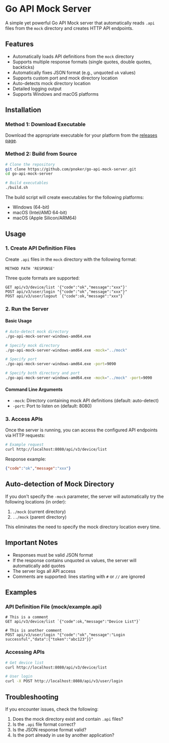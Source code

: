 # Go API Mock Server

A simple yet powerful Go API Mock server that automatically reads `.api` files from the `mock` directory and creates HTTP API endpoints.

## Features

- Automatically loads API definitions from the `mock` directory
- Supports multiple response formats (single quotes, double quotes, backticks)
- Automatically fixes JSON format (e.g., unquoted `ok` values)
- Supports custom port and mock directory location
- Auto-detects mock directory location
- Detailed logging output
- Supports Windows and macOS platforms

## Installation

### Method 1: Download Executable

Download the appropriate executable for your platform from the [releases page](https://github.com/pnoker/go-api-mock-server/releases).

### Method 2: Build from Source

```bash
# Clone the repository
git clone https://github.com/pnoker/go-api-mock-server.git
cd go-api-mock-server

# Build executables
./build.sh
```

The build script will create executables for the following platforms:
- Windows (64-bit)
- macOS (Intel/AMD 64-bit)
- macOS (Apple Silicon/ARM64)

## Usage

### 1. Create API Definition Files

Create `.api` files in the `mock` directory with the following format:

```
METHOD PATH 'RESPONSE'
```

Three quote formats are supported:
```
GET api/v3/device/list '{"code":"ok","message":"xxx"}'
POST api/v3/user/login "{"code":"ok","message":"xxx"}"
POST api/v3/user/logout `{"code":ok,"message":"xxx"}`
```

### 2. Run the Server

#### Basic Usage

```bash
# Auto-detect mock directory
./go-api-mock-server-windows-amd64.exe

# Specify mock directory
./go-api-mock-server-windows-amd64.exe -mock="../mock"

# Specify port
./go-api-mock-server-windows-amd64.exe -port=9090

# Specify both directory and port
./go-api-mock-server-windows-amd64.exe -mock="../mock" -port=9090
```

#### Command Line Arguments

- `-mock`: Directory containing mock API definitions (default: auto-detect)
- `-port`: Port to listen on (default: 8080)

### 3. Access APIs

Once the server is running, you can access the configured API endpoints via HTTP requests:

```bash
# Example request
curl http://localhost:8080/api/v3/device/list
```

Response example:
```json
{"code":"ok","message":"xxx"}
```

## Auto-detection of Mock Directory

If you don't specify the `-mock` parameter, the server will automatically try the following locations (in order):
1. `./mock` (current directory)
2. `../mock` (parent directory)

This eliminates the need to specify the mock directory location every time.

## Important Notes

- Responses must be valid JSON format
- If the response contains unquoted `ok` values, the server will automatically add quotes
- The server logs all API access
- Comments are supported: lines starting with `#` or `//` are ignored

## Examples

### API Definition File (mock/example.api)

```
# This is a comment
GET api/v3/device/list `{"code":ok,"message":"Device List"}`

# This is another comment
POST api/v3/user/login "{"code":"ok","message":"Login successful","data":{"token":"abc123"}}"
```

### Accessing APIs

```bash
# Get device list
curl http://localhost:8080/api/v3/device/list

# User login
curl -X POST http://localhost:8080/api/v3/user/login
```

## Troubleshooting

If you encounter issues, check the following:

1. Does the mock directory exist and contain `.api` files?
2. Is the `.api` file format correct?
3. Is the JSON response format valid?
4. Is the port already in use by another application?